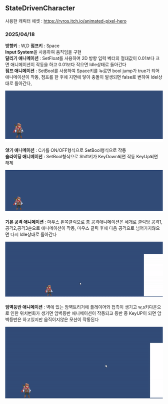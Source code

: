 ## StateDrivenCharacter

사용한 캐릭터 에셋 : 
<a href="https://rvros.itch.io/animated-pixel-hero">https://rvros.itch.io/animated-pixel-hero</a>

### 2025/04/18
<b>방향키</b> : W,D
<b>점프키</b> : Space <br>
<b>Input System</b>을 사용하여 움직임을 구현<br><b>달리기 애니메이션</b> : SetFloat를 사용하여 2D 방향 입력 벡터의 절대값이 0.01보다 크면 애니메이션이 작동을 하고 0.01보다 작으면 Idle상태로 돌아간다<br>
<b>점프 애니메이션</b> : SetBool를 사용하여 Space키를 누르면 bool jump가 true가 되어 애니메이션이 작동, 점프를 한 후에 지면에 닿아 충돌이 발생되면 false로 변하여 Idel상태로 돌아간다,<br>

<p>

  ![run_jump](https://github.com/NekoDevPixel/StateDrivenCharacter/blob/main/Assets/explay/run_jump.gif?raw=true)
</p>
<p>
  <b>앉기 애니메이션</b> : C키를 ON/OFF형식으로 SetBool형식으로 작동<br>
  <b>슬라이딩 애니메이션</b> : SetBool형식으로 Shift키가 KeyDown되면 작동 KeyUp되면 해제<br>
  
  ![slide_sit](https://github.com/NekoDevPixel/StateDrivenCharacter/blob/main/Assets/explay/slide_sit.gif?raw=true)
</p>
<p>
  <b>기본 공격 애니메이션</b> : 마우스 왼쪽클릭으로 총 공격애니메이션은 세개로 클릭당 공격1,공격2,공격3순으로 애니메이션이 작동, 마우스 클릭 후에 다음 공격으로 넘어가지않으면 다시 Idle상태로 돌아간다<br>
  
  ![basic_attack](https://github.com/NekoDevPixel/StateDrivenCharacter/blob/main/Assets/explay/new_attack.gif?raw=true)
</p>
<p>
  <b>암벽등반 애니메이션</b> : 벽에 있는 암벽트리거에 플레이어와 접촉이 생기고 w,s키다운으로 인한 위치변화가 생기면 암벽등반 애니메이션이 작동되고 등반 중 KeyUP이 되면 암벽등반은 하고있지만 움직이지않은 모션이 작동된다<br>
  
  ![climb](https://github.com/NekoDevPixel/StateDrivenCharacter/blob/main/Assets/explay/climb.gif?raw=true)
</p>
